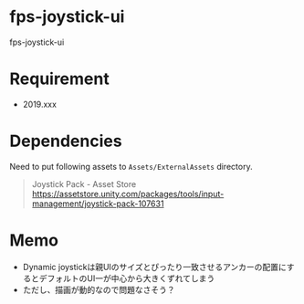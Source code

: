 # fps-joystick-ui

fps-joystick-ui

# Requirement

 - 2019.xxx

# Dependencies

Need to put following assets to `Assets/ExternalAssets` directory.

> Joystick Pack - Asset Store  
> https://assetstore.unity.com/packages/tools/input-management/joystick-pack-107631

# Memo

 - Dynamic joystickは親UIのサイズとぴったり一致させるアンカーの配置にするとデフォルトのUI一が中心から大きくずれてしまう
 - ただし、描画が動的なので問題なさそう？